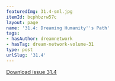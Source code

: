 ```yaml
---
featuredImg: 31.4-sml.jpg
itemId: bcphbzrw57c
layout: page
name: '31.4: Dreaming Humanity''s Path'
tags:
- hasAuthor: dreamnetwork
- hasTag: dream-network-volume-31
type: post
urlSlug: '31.4'
---
```

<a href="../files/pdfs/Volume_31/31.4_dreaming_humanitys_path.pdf" download="">Download issue 31.4</a>